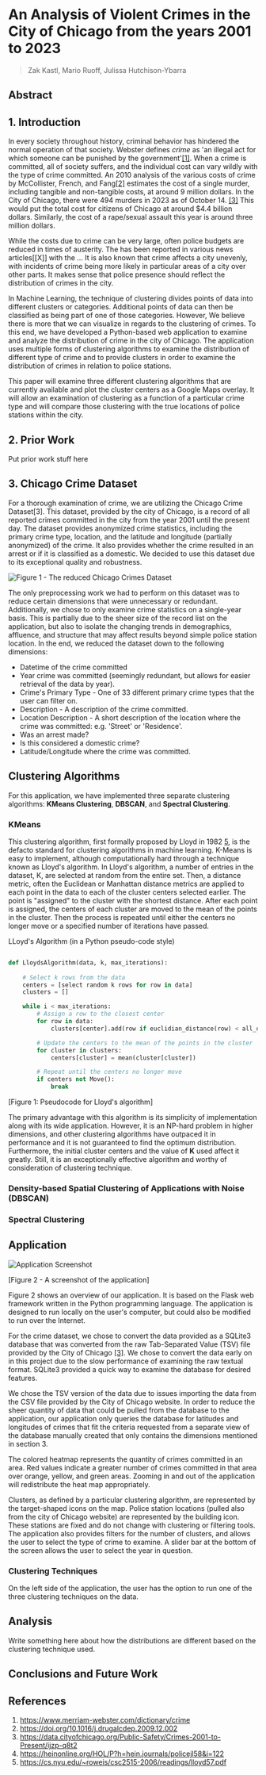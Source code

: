 # An Analysis of Violent Crimes in the City of Chicago from the years 2001 to 2023

> Zak Kastl, Mario Ruoff, Julissa Hutchison-Ybarra

## Abstract

## 1. Introduction

In every society throughout history, criminal behavior has hindered the normal operation of that society. Webster defines *crime* as 'an illegal act for which someone can be punished by the government'[[1]](https://www.merriam-webster.com/dictionary/crime). When a crime is committed, all of society suffers, and the individual cost can vary wildly with the type of crime committed. An 2010 analysis of the various costs of crime by McCollister, French, and Fang[[2]](https://doi.org/10.1016/j.drugalcdep.2009.12.002) estimates the cost of a single murder, including tangible and non-tangible costs, at around 9 million dollars. In the City of Chicago, there were 494 murders in 2023 as of October 14. [[3]](https://data.cityofchicago.org/Public-Safety/Crimes-2001-to-Present/ijzp-q8t2) This would put the total cost for citizens of Chicago at around $4.4 billion dollars.  Similarly, the cost of a rape/sexual assault this year is around three million dollars.

While the costs due to crime can be very large, often police budgets are reduced in times of austerity. The has been reported in various news articles[[X]] with the ... It is also known that crime affects a city unevenly, with incidents of crime being more likely in particular areas of a city over other parts. It makes sense that police presence should reflect the distribution of crimes in the city.

In Machine Learning, the technique of clustering divides points of data into different clusters or categories. Additional points of data can then be classified as being part of one of those categories. However, We believe there is more that we can visualize in regards to the clustering of crimes. To this end, we have developed a Python-based web application to examine and analyze the distribution of crime in the city of Chicago. The application uses multiple forms of clustering algorithms to examine the distribution of different type of crime and to provide clusters in order to examine the distribution of crimes in relation to police stations.

This paper will examine three different clustering algorithms that are currently available and plot the cluster centers as a Google Maps overlay. It will allow an examination of clustering as a function of a particular crime type and will compare those clustering with the true locations of police stations within the city.

## 2. Prior Work

Put prior work stuff here

## 3. Chicago Crime Dataset

For a thorough examination of crime, we are utilizing the Chicago Crime Dataset[3]. This dataset, provided by the city of Chicago, is a record of all reported crimes committed in the city from the year 2001 until the present day. The dataset provides anonymized crime statistics, including the primary crime type, location, and the latitude and longitude (partially anonymized) of the crime. It also provides whether the crime resulted in an arrest or if it is classified as a domestic. We decided to use this dataset due to its exceptional quality and robustness.

![Figure 1 - The reduced Chicago Crimes Dataset](./images/dataset.png)


The only preprocessing work we had to perform on this dataset was to reduce certain dimensions that were unnecessary or redundant. Additionally, we chose to only examine crime statistics on a single-year basis. This is partially due to the sheer size of the record list on the application, but also to isolate the changing trends in demographics, affluence, and structure that may affect results beyond simple police station location. In the end, we reduced the dataset down to the following dimensions:

- Datetime of the crime committed
- Year crime was committed (seemingly redundant, but allows for easier retrieval of the data by year).
- Crime's Primary Type - One of 33 different primary crime types that the user can filter on.
- Description - A description of the crime committed.
- Location Description - A short description of the location where the crime was committed: e.g. 'Street' or 'Residence'.
- Was an arrest made?
- Is this considered a domestic crime?
- Latitude/Longitude where the crime was committed.



## Clustering Algorithms

For this application, we have implemented three separate clustering algorithms: **KMeans Clustering**, **DBSCAN**, and **Spectral Clustering**.

### KMeans

This clustering algorithm, first formally proposed by Lloyd in 1982 [5](https://cs.nyu.edu/~roweis/csc2515-2006/readings/lloyd57.pdf), is the defacto standard for clustering algorithms in machine learning. K-Means is easy to implement, although computationally hard through a technique known as Lloyd's algorithm. In Lloyd's algorithm, a number of entries in the dataset, K, are selected at random from the entire set. Then, a distance metric, often the Euclidean or Manhattan distance metrics are applied to each point in the data to each of the cluster centers selected earlier. The point is "assigned" to the cluster with the shortest distance. After each point is assigned, the centers of each cluster are moved to the mean of the points in the cluster. Then the process is repeated until either the centers no longer move or a specified number of iterations have passed.

LLoyd's Algorithm (in a Python pseudo-code style)

```python

def LloydsAlgorithm(data, k, max_iterations):
    
    # Select k rows from the data
    centers = [select random k rows for row in data]
    clusters = []

    while i < max_iterations:
        # Assign a row to the closest center
        for row in data:
            clusters[center].add(row if euclidian_distance(row) < all_other_centers)

        # Update the centers to the mean of the points in the cluster
        for cluster in clusters:
            centers[cluster] = mean(cluster[cluster])

        # Repeat until the centers no longer move
        if centers not Move():
            break
```
[Figure 1: Pseudocode for Lloyd's algorithm]

The primary advantage with this algorithm is its simplicity of implementation along with its wide application. However, it is an NP-hard problem in higher dimensions, and other clustering algorithms have outpaced it in performance and it is not guaranteed to find the optimum distribution. Furthermore, the initial cluster centers and the value of **K** used affect it greatly. Still, it is an exceptionally effective algorithm and worthy of consideration of clustering technique.

### Density-based Spatial Clustering of Applications with Noise (DBSCAN)

### Spectral Clustering

## Application

![Application Screenshot](./images/app_overview.png)

[Figure 2 - A screenshot of the application]

Figure 2 shows an overview of our application. It is based on the Flask web framework written in the Python programming language. The application is designed to run locally on the user's computer, but could also be modified to run over the Internet.

For the crime dataset, we chose to convert the data provided as a SQLite3 database that was converted from the raw Tab-Separated Value (TSV) file provided by the City of Chicago [[3]](https://data.cityofchicago.org/Public-Safety/Crimes-2001-to-Present/ijzp-q8t2). We chose to convert the data early on in this project due to the slow performance of examining the raw textual format. SQLite3 provided a quick way to examine the database for desired features.

We chose the TSV version of the data due to issues importing the data from the CSV file provided by the City of Chicago website. In order to reduce the sheer quantity of data that could be pulled from the database to the application, our application only queries the database for latitudes and longitudes of crimes that fit the criteria requested from a separate view of the database manually created that only contains the dimensions mentioned in section 3.

The colored heatmap represents the quantity of crimes committed in an area. Red values indicate a greater number of crimes committed in that area over orange, yellow, and green areas. Zooming in and out of the application will redistribute the heat map appropriately.

Clusters, as defined by a particular clustering algorithm, are represented by the target-shaped icons on the map. Police station locations (pulled also from the city of Chicago website) are represented by the building icon. These stations are fixed and do not change with clustering or filtering tools. The application also provides filters for the number of clusters, and allows the user to select the type of crime to examine. A slider bar at the bottom of the screen allows the user to select the year in question.

### Clustering Techniques

On the left side of the application, the user has the option to run one of the three clustering techniques on the data.

## Analysis

Write something here about how the distributions are different based on the clustering technique used.

## Conclusions and Future Work

## References

1. https://www.merriam-webster.com/dictionary/crime
2. https://doi.org/10.1016/j.drugalcdep.2009.12.002
3. https://data.cityofchicago.org/Public-Safety/Crimes-2001-to-Present/ijzp-q8t2
4. https://heinonline.org/HOL/P?h=hein.journals/policejl58&i=122
5. https://cs.nyu.edu/~roweis/csc2515-2006/readings/lloyd57.pdf